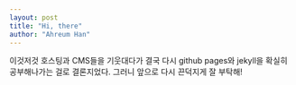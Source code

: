 ```yaml
---
layout: post
title: "Hi, there"
author: "Ahreum Han"
---
```


이것저것 호스팅과 CMS들을 기웃대다가 결국 다시 github pages와 jekyll을 확실히 공부해나가는 걸로 결론지었다. 그러니 앞으로 다시 끈덕지게 잘 부탁해!